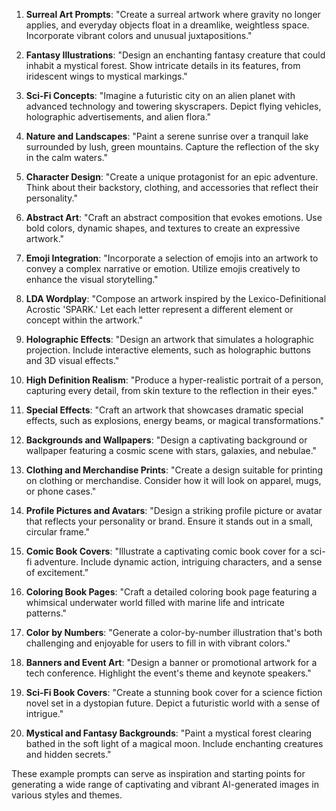 1. **Surreal Art Prompts**: "Create a surreal artwork where gravity no longer applies, and everyday objects float in a dreamlike, weightless space. Incorporate vibrant colors and unusual juxtapositions."

2. **Fantasy Illustrations**: "Design an enchanting fantasy creature that could inhabit a mystical forest. Show intricate details in its features, from iridescent wings to mystical markings."

3. **Sci-Fi Concepts**: "Imagine a futuristic city on an alien planet with advanced technology and towering skyscrapers. Depict flying vehicles, holographic advertisements, and alien flora."

4. **Nature and Landscapes**: "Paint a serene sunrise over a tranquil lake surrounded by lush, green mountains. Capture the reflection of the sky in the calm waters."

5. **Character Design**: "Create a unique protagonist for an epic adventure. Think about their backstory, clothing, and accessories that reflect their personality."

6. **Abstract Art**: "Craft an abstract composition that evokes emotions. Use bold colors, dynamic shapes, and textures to create an expressive artwork."

7. **Emoji Integration**: "Incorporate a selection of emojis into an artwork to convey a complex narrative or emotion. Utilize emojis creatively to enhance the visual storytelling."

8. **LDA Wordplay**: "Compose an artwork inspired by the Lexico-Definitional Acrostic 'SPARK.' Let each letter represent a different element or concept within the artwork."

9. **Holographic Effects**: "Design an artwork that simulates a holographic projection. Include interactive elements, such as holographic buttons and 3D visual effects."

10. **High Definition Realism**: "Produce a hyper-realistic portrait of a person, capturing every detail, from skin texture to the reflection in their eyes."

11. **Special Effects**: "Craft an artwork that showcases dramatic special effects, such as explosions, energy beams, or magical transformations."

12. **Backgrounds and Wallpapers**: "Design a captivating background or wallpaper featuring a cosmic scene with stars, galaxies, and nebulae."

13. **Clothing and Merchandise Prints**: "Create a design suitable for printing on clothing or merchandise. Consider how it will look on apparel, mugs, or phone cases."

14. **Profile Pictures and Avatars**: "Design a striking profile picture or avatar that reflects your personality or brand. Ensure it stands out in a small, circular frame."

15. **Comic Book Covers**: "Illustrate a captivating comic book cover for a sci-fi adventure. Include dynamic action, intriguing characters, and a sense of excitement."

16. **Coloring Book Pages**: "Craft a detailed coloring book page featuring a whimsical underwater world filled with marine life and intricate patterns."

17. **Color by Numbers**: "Generate a color-by-number illustration that's both challenging and enjoyable for users to fill in with vibrant colors."

18. **Banners and Event Art**: "Design a banner or promotional artwork for a tech conference. Highlight the event's theme and keynote speakers."

19. **Sci-Fi Book Covers**: "Create a stunning book cover for a science fiction novel set in a dystopian future. Depict a futuristic world with a sense of intrigue."

20. **Mystical and Fantasy Backgrounds**: "Paint a mystical forest clearing bathed in the soft light of a magical moon. Include enchanting creatures and hidden secrets."

These example prompts can serve as inspiration and starting points for generating a wide range of captivating and vibrant AI-generated images in various styles and themes.

